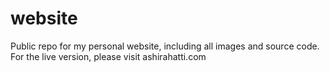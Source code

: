 website
=======

Public repo for my personal website, including all images and source code.
For the live version, please visit ashirahatti.com
